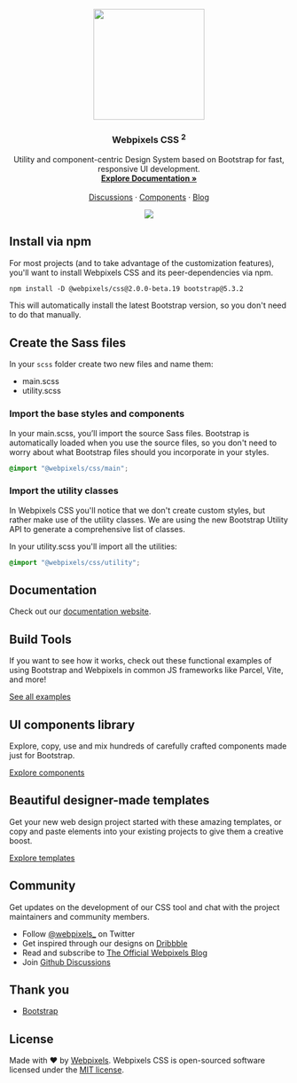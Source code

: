 <p align="center"><a href="https://webpixels.io?ref=github" target="_blank"><img src="https://webpixels.s3.eu-central-1.amazonaws.com/public/github/logo.png" width="200" height=""></a></p>

<h3 align="center">Webpixels CSS <sup>2</sup></h3>

<p align="center">
  Utility and component-centric Design System based on Bootstrap for fast, responsive UI development.
  <br>
  <a href="https://learn.webpixels.io"><strong>Explore Documentation »</strong></a>
  <br>
  <br>
  <a href="https://github.com/orgs/webpixels/discussions">Discussions</a>
  ·
  <a href="https://webpixels.io">Components</a>
  ·
  <a href="https://webpixels.io/blog/">Blog</a>
</p>

<p align="center"><a href="https://webpixels.io?ref=github" target="_blank"><img src="https://webpixels.s3.eu-central-1.amazonaws.com/public/github/products/css.png" ></a></p>

## Install via npm

For most projects (and to take advantage of the customization features), you'll want to install Webpixels CSS and its peer-dependencies via npm.

```txt
npm install -D @webpixels/css@2.0.0-beta.19 bootstrap@5.3.2
```

This will automatically install the latest Bootstrap version, so you don't need to do that manually.

## Create the Sass files

In your `scss` folder create two new files and name them:

- main.scss
- utility.scss

### Import the base styles and components

In your main.scss, you’ll import the source Sass files. Bootstrap is automatically loaded when you use the source files, so you don't need to worry about what Bootstrap files should you incorporate in your styles.

```scss 
@import "@webpixels/css/main";
```

### Import the utility classes

In Webpixels CSS you'll notice that we don't create custom styles, but rather make use of the utility classes. We are using the new Bootstrap Utility API to generate a comprehensive list of classes.

In your utility.scss you'll import all the utilities:

```scss
@import "@webpixels/css/utility";
```

## Documentation

Check out our [documentation website](https://learn.webpixels.io?ref=github).

## Build Tools

If you want to see how it works, check out these functional examples of using Bootstrap and Webpixels in common JS frameworks like Parcel, Vite, and more!

[See all examples](https://github.com/webpixels/css/tree/master/examples)

## UI components library

Explore, copy, use and mix hundreds of carefully crafted components made just for Bootstrap.

[Explore components](https://webpixels.io/components?ref=github)

## Beautiful designer-made templates

Get your new web design project started with these amazing templates, or copy and paste elements into your existing projects to give them a creative boost.

[Explore templates](https://webpixels.io/templates?ref=github)

## Community

Get updates on the development of our CSS tool and chat with the project maintainers and community members.

- Follow [@webpixels_](https://twitter.com/intent/user?screen_name=webpixels_) on Twitter
- Get inspired through our designs on [Dribbble](https://dribbble.com/webpixels)
- Read and subscribe to [The Official Webpixels Blog](https://webpixels.io/blog)
- Join [Github Discussions](https://github.com/webpixels/css/discussions)

## Thank you

- [Bootstrap](https://github.com/twbs/bootstrap)

## License

Made with ❤️ by [Webpixels](https://webpixels.io?ref=github). Webpixels CSS is open-sourced software licensed under the [MIT license](https://github.com/webpixels/css/blob/master/LICENSE).
